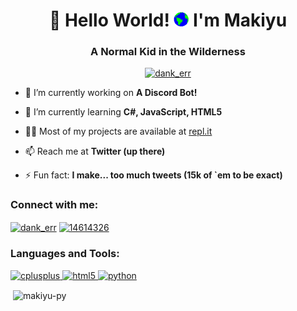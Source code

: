 <h1 align="center">👋 Hello World! <img src="https://github.com/reachvivek/reachvivek/blob/master/Assets/Earth.gif" width="24px"> I'm Makiyu</h1>
<h3 align="center">A Normal Kid in the Wilderness</h3>

<p align="center"> <a href="https://twitter.com/dank_err" target="blank"><img src="https://img.shields.io/twitter/follow/dank_err?logo=twitter&style=for-the-badge" alt="dank_err" /></a> </p>

- 🔭 I’m currently working on **A Discord Bot!**

- 🌱 I’m currently learning **C#, JavaScript, HTML5**

- 👨‍💻 Most of my projects are available at [repl.it](https://repl.it/@Makiyu)

- 📫 Reach me at **Twitter (up there)**

- ⚡ Fun fact: **I make... too much tweets (15k of `em to be exact)**

<h3 align="left">Connect with me:</h3>
<p align="left">
<a href="https://twitter.com/dank_err" target="blank"><img align="center" src="https://cdn.jsdelivr.net/npm/simple-icons@3.0.1/icons/twitter.svg" alt="dank_err" height="30" width="40" /></a>
<a href="https://stackoverflow.com/users/14614326" target="blank"><img align="center" src="https://cdn.jsdelivr.net/npm/simple-icons@3.0.1/icons/stackoverflow.svg" alt="14614326" height="30" width="40" /></a>
</p>

<h3 align="left">Languages and Tools:</h3>
<p align="left"> <a href="https://www.w3schools.com/cpp/" target="_blank"> <img src="https://devicons.github.io/devicon/devicon.git/icons/cplusplus/cplusplus-original.svg" alt="cplusplus" width="40" height="40"/> </a> <a href="https://www.w3.org/html/" target="_blank"> <img src="https://devicons.github.io/devicon/devicon.git/icons/html5/html5-original-wordmark.svg" alt="html5" width="40" height="40"/> </a> <a href="https://www.python.org" target="_blank"> <img src="https://devicons.github.io/devicon/devicon.git/icons/python/python-original.svg" alt="python" width="40" height="40"/> </a> </p>

<p>&nbsp;<img align="center" src="https://github-readme-stats.vercel.app/api?username=makiyu-py&show_icons=true&locale=en" alt="makiyu-py" /></p>
